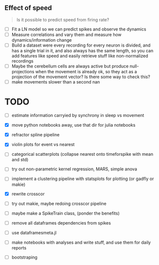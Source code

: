 ## Effect of speed

> Is it possible to predict speed from firing rate?

- [ ] Fit a LN model so we can predict spikes and observe the dynamics
- [ ] Measure correlations and vary them and measure how dynamics/information change
- [ ] Build a dataset were every recording for every neuron is divided, and has a single trial in it, and also always has the same length, so you can add features like speed and easily retrieve stuff like non-normalized recordings
- [ ] Maybe the cerebellum cells are always active but produce null-projections when the movement is already ok, so they act as a projection of the movement vector? Is there some way to check this?
- [ ] make movements slower than a second nan

# TODO

- [ ] estimate information carryied by synchrony in sleep vs movement

- [x] move python notebooks away, use that dir for julia notebooks

- [x] refractor spline pipeline

- [x] violin plots for event vs nearest
- [ ] categorical scatterplots (collapse nearest onto timeforspike with mean and std)
- [ ] try out non-parametric kernel regression, MARS, simple anova

- [ ] implement a clustering pipeline with statsplots for plotting (or gadfly or makie)

- [x] rewrite crosscor
- [ ] try out makie, maybe redoing crosscor pipeline

- [ ] maybe make a SpikeTrain class, (ponder the benefits)

- [ ] remove all dataframes dependencies from spikes
- [ ] use dataframesmeta.jl
- [ ] make notebooks with analyses and write stuff, and use them for daily reports
- [ ] bootstraping 
